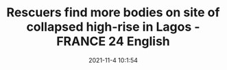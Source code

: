 ---
"title": "Rescuers find more bodies on site of collapsed high-rise in Lagos - FRANCE 24 English"
"date": "2021-11-4 10:1:54"
"feed_name": "GOOGLENEWSCONSTRUCTION"
"feed_website": "https://news.google.com/search?q=construction%2Bincident&hl=en-US&gl=US&ceid=US:en"
"feed_rss": "https://news.google.com/rss/search?q=construction%2Bincident&hl=en-US&gl=US&ceid=US:en"
"link": "https://www.france24.com/en/africa/20211104-rescuers-find-more-bodies-on-site-of-collapsed-high-rise-in-lagos"
"source": "{'href': 'https://www.france24.com', 'title': 'FRANCE 24 English'}"
"file": "_posts/2021-1-1-b9dcfca2aeacf1b74cd91d67639de5cd889dcc83.md"
"accident": "0"
"drilling": "0"
"dead": "0"
"injured": "0"
"arrested": "0"
"place": "unknown place"
"where": "unknown site"
"causes": "unknown"
"place_uri": "unknown place"
---